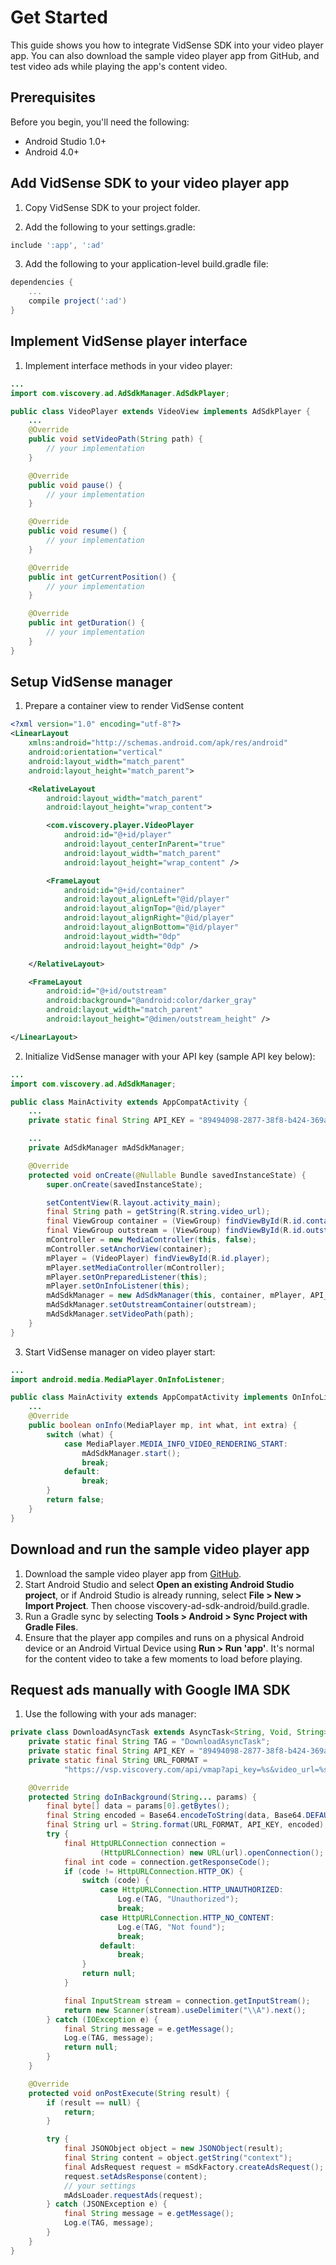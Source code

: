 # Get Started

This guide shows you how to integrate VidSense SDK into your video player app. You can also download the sample video player app from GitHub, and test video ads while playing the app's content video.

## Prerequisites

Before you begin, you'll need the following:

* Android Studio 1.0+
* Android 4.0+

## Add VidSense SDK to your video player app

1. Copy VidSense SDK to your project folder.

2. Add the following to your settings.gradle:

```groovy
include ':app', ':ad'
```

3. Add the following to your application-level build.gradle file:

```groovy
dependencies {
    ...
    compile project(':ad')
}
```

## Implement VidSense player interface

1. Implement interface methods in your video player:

```java
...
import com.viscovery.ad.AdSdkManager.AdSdkPlayer;

public class VideoPlayer extends VideoView implements AdSdkPlayer {
    ...
    @Override
    public void setVideoPath(String path) {
        // your implementation
    }

    @Override
    public void pause() {
        // your implementation
    }

    @Override
    public void resume() {
        // your implementation
    }

    @Override
    public int getCurrentPosition() {
        // your implementation
    }

    @Override
    public int getDuration() {
        // your implementation
    }
}
```

## Setup VidSense manager

1. Prepare a container view to render VidSense content

```xml
<?xml version="1.0" encoding="utf-8"?>
<LinearLayout
    xmlns:android="http://schemas.android.com/apk/res/android"
    android:orientation="vertical"
    android:layout_width="match_parent"
    android:layout_height="match_parent">

    <RelativeLayout
        android:layout_width="match_parent"
        android:layout_height="wrap_content">

        <com.viscovery.player.VideoPlayer
            android:id="@+id/player"
            android:layout_centerInParent="true"
            android:layout_width="match_parent"
            android:layout_height="wrap_content" />

        <FrameLayout
            android:id="@+id/container"
            android:layout_alignLeft="@id/player"
            android:layout_alignTop="@id/player"
            android:layout_alignRight="@id/player"
            android:layout_alignBottom="@id/player"
            android:layout_width="0dp"
            android:layout_height="0dp" />

    </RelativeLayout>

    <FrameLayout
        android:id="@+id/outstream"
        android:background="@android:color/darker_gray"
        android:layout_width="match_parent"
        android:layout_height="@dimen/outstream_height" />

</LinearLayout>
```

2. Initialize VidSense manager with your API key (sample API key below):

```java
...
import com.viscovery.ad.AdSdkManager;

public class MainActivity extends AppCompatActivity {
    ...
    private static final String API_KEY = "89494098-2877-38f8-b424-369ab8de602";

    ...
    private AdSdkManager mAdSdkManager;

    @Override
    protected void onCreate(@Nullable Bundle savedInstanceState) {
        super.onCreate(savedInstanceState);

        setContentView(R.layout.activity_main);
        final String path = getString(R.string.video_url);
        final ViewGroup container = (ViewGroup) findViewById(R.id.container);
        final ViewGroup outstream = (ViewGroup) findViewById(R.id.outstream);
        mController = new MediaController(this, false);
        mController.setAnchorView(container);
        mPlayer = (VideoPlayer) findViewById(R.id.player);
        mPlayer.setMediaController(mController);
        mPlayer.setOnPreparedListener(this);
        mPlayer.setOnInfoListener(this);
        mAdSdkManager = new AdSdkManager(this, container, mPlayer, API_KEY);
        mAdSdkManager.setOutstreamContainer(outstream);
        mAdSdkManager.setVideoPath(path);
    }
}
```

3. Start VidSense manager on video player start:

```java
...
import android.media.MediaPlayer.OnInfoListener;

public class MainActivity extends AppCompatActivity implements OnInfoListener {
    ...
    @Override
    public boolean onInfo(MediaPlayer mp, int what, int extra) {
        switch (what) {
            case MediaPlayer.MEDIA_INFO_VIDEO_RENDERING_START:
                mAdSdkManager.start();
                break;
            default:
                break;
        }
        return false;
    }
}
```

## Download and run the sample video player app

1. Download the sample video player app from [GitHub](https://github.com/viscovery/viscovery-ad-sdk-android/).
2. Start Android Studio and select **Open an existing Android Studio project**, or if Android Studio is already running, select **File > New > Import Project**. Then choose viscovery-ad-sdk-android/build.gradle.
3. Run a Gradle sync by selecting **Tools > Android > Sync Project with Gradle Files**.
4. Ensure that the player app compiles and runs on a physical Android device or an Android Virtual Device using **Run > Run 'app'**. It's normal for the content video to take a few moments to load before playing.

## Request ads manually with Google IMA SDK

1. Use the following with your ads manager:

```java
private class DownloadAsyncTask extends AsyncTask<String, Void, String> {
    private static final String TAG = "DownloadAsyncTask";
    private static final String API_KEY = "89494098-2877-38f8-b424-369ab8de602";
    private static final String URL_FORMAT =
            "https://vsp.viscovery.com/api/vmap?api_key=%s&video_url=%s&platform=mobile";

    @Override
    protected String doInBackground(String... params) {
        final byte[] data = params[0].getBytes();
        final String encoded = Base64.encodeToString(data, Base64.DEFAULT);
        final String url = String.format(URL_FORMAT, API_KEY, encoded);
        try {
            final HttpURLConnection connection =
                    (HttpURLConnection) new URL(url).openConnection();
            final int code = connection.getResponseCode();
            if (code != HttpURLConnection.HTTP_OK) {
                switch (code) {
                    case HttpURLConnection.HTTP_UNAUTHORIZED:
                        Log.e(TAG, "Unauthorized");
                        break;
                    case HttpURLConnection.HTTP_NO_CONTENT:
                        Log.e(TAG, "Not found");
                        break;
                    default:
                        break;
                }
                return null;
            }

            final InputStream stream = connection.getInputStream();
            return new Scanner(stream).useDelimiter("\\A").next();
        } catch (IOException e) {
            final String message = e.getMessage();
            Log.e(TAG, message);
            return null;
        }
    }

    @Override
    protected void onPostExecute(String result) {
        if (result == null) {
            return;
        }

        try {
            final JSONObject object = new JSONObject(result);
            final String content = object.getString("context");
            final AdsRequest request = mSdkFactory.createAdsRequest();
            request.setAdsResponse(content);
            // your settings
            mAdsLoader.requestAds(request);
        } catch (JSONException e) {
            final String message = e.getMessage();
            Log.e(TAG, message);
        }
    }
}
```